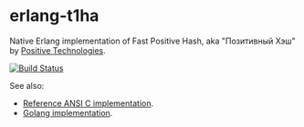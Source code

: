 erlang-t1ha
========================================
Native Erlang implementation of Fast Positive Hash, aka "Позитивный Хэш"
by [Positive Technologies](https://www.ptsecurity.com).

[![Build Status](https://travis-ci.org/lemenkov/erlang-t1ha.svg)](https://travis-ci.org/lemenkov/erlang-t1ha)

See also:

* [Reference ANSI C implementation](https://github.com/leo-yuriev/t1ha).
* [Golang implementation](https://github.com/dgryski/go-t1ha).
